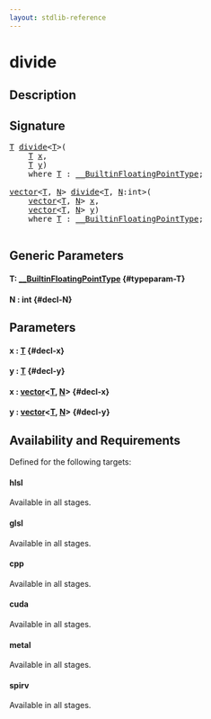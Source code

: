 ```yaml
---
layout: stdlib-reference
---
```


# divide

## Description





## Signature 

<pre>
<a href="/stdlib-reference/global-decls/divide#typeparam-T" class="code_type">T</a> <a href="/stdlib-reference/global-decls/divide">divide</a>&lt;<a href="/stdlib-reference/global-decls/divide#typeparam-T" class="code_type">T</a>&gt;(
    <a href="/stdlib-reference/global-decls/divide#typeparam-T" class="code_type">T</a> <a href="/stdlib-reference/global-decls/divide#decl-x" class="code_param">x</a>,
    <a href="/stdlib-reference/global-decls/divide#typeparam-T" class="code_type">T</a> <a href="/stdlib-reference/global-decls/divide#decl-y" class="code_param">y</a>)
    <span class='code_keyword'>where</span> <a href="/stdlib-reference/global-decls/divide#typeparam-T" class="code_type">T</a> : <a href="/stdlib-reference/interfaces/0_builtinfloatingpointtype-029hm/index" class="code_type">__BuiltinFloatingPointType</a>;

<a href="/stdlib-reference/types/vector/index" class="code_type">vector</a>&lt;<a href="/stdlib-reference/global-decls/divide#typeparam-T" class="code_type">T</a>, <a href="/stdlib-reference/global-decls/divide#decl-N" class="code_var">N</a>&gt; <a href="/stdlib-reference/global-decls/divide">divide</a>&lt;<a href="/stdlib-reference/global-decls/divide#typeparam-T" class="code_type">T</a>, <a href="/stdlib-reference/global-decls/divide#decl-N" class="code_var">N</a>:<span class="code_keyword">int</span>&gt;(
    <a href="/stdlib-reference/types/vector/index" class="code_type">vector</a>&lt;<a href="/stdlib-reference/global-decls/divide#typeparam-T" class="code_type">T</a>, <a href="/stdlib-reference/global-decls/divide#decl-N" class="code_var">N</a>&gt; <a href="/stdlib-reference/global-decls/divide#decl-x" class="code_param">x</a>,
    <a href="/stdlib-reference/types/vector/index" class="code_type">vector</a>&lt;<a href="/stdlib-reference/global-decls/divide#typeparam-T" class="code_type">T</a>, <a href="/stdlib-reference/global-decls/divide#decl-N" class="code_var">N</a>&gt; <a href="/stdlib-reference/global-decls/divide#decl-y" class="code_param">y</a>)
    <span class='code_keyword'>where</span> <a href="/stdlib-reference/global-decls/divide#typeparam-T" class="code_type">T</a> : <a href="/stdlib-reference/interfaces/0_builtinfloatingpointtype-029hm/index" class="code_type">__BuiltinFloatingPointType</a>;

</pre>

## Generic Parameters

#### T: [\_\_BuiltinFloatingPointType](/stdlib-reference/interfaces/0_builtinfloatingpointtype-029hm/index) {#typeparam-T}
#### N  : int {#decl-N}

## Parameters

#### x  : [T](/stdlib-reference/global-decls/divide#typeparam-T) {#decl-x}
#### y  : [T](/stdlib-reference/global-decls/divide#typeparam-T) {#decl-y}
#### x  : [vector](/stdlib-reference/types/vector/index)\<[T](/stdlib-reference/types/vector/index#typeparam-T), [N](/stdlib-reference/types/vector/index#decl-N)\> {#decl-x}
#### y  : [vector](/stdlib-reference/types/vector/index)\<[T](/stdlib-reference/types/vector/index#typeparam-T), [N](/stdlib-reference/types/vector/index#decl-N)\> {#decl-y}

## Availability and Requirements

Defined for the following targets:

#### hlsl
Available in all stages.

#### glsl
Available in all stages.

#### cpp
Available in all stages.

#### cuda
Available in all stages.

#### metal
Available in all stages.

#### spirv
Available in all stages.



